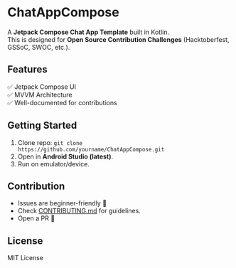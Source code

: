 # ChatAppCompose

A **Jetpack Compose Chat App Template** built in Kotlin.  
This is designed for **Open Source Contribution Challenges** (Hacktoberfest, GSSoC, SWOC, etc.).

## Features
✅ Jetpack Compose UI  
✅ MVVM Architecture  
✅ Well-documented for contributions

## Getting Started
1. Clone repo: `git clone https://github.com/yourname/ChatAppCompose.git`
2. Open in **Android Studio (latest)**.
3. Run on emulator/device.

## Contribution
- Issues are beginner-friendly 🎯
- Check [CONTRIBUTING.md](CONTRIBUTING.md) for guidelines.
- Open a PR 🚀

## License
MIT License
